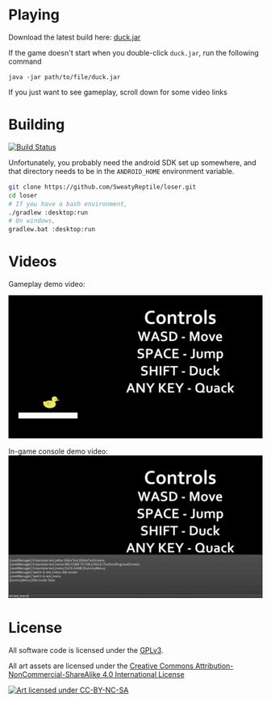 Playing
=======
Download the latest build here: [duck.jar](https://github.com/SweatyReptile/loser/releases)

If the game doesn't start when you double-click `duck.jar`, run the following command
```
java -jar path/to/file/duck.jar
```

If you just want to see gameplay, scroll down for some video links

Building
========
[![Build Status](https://travis-ci.org/SweatyReptile/loser.svg?branch=develop)](https://travis-ci.org/SweatyReptile/loser)

Unfortunately, you probably need the android SDK set up somewhere, and that directory needs to be in the `ANDROID_HOME` environment variable.

```bash
git clone https://github.com/SweatyReptile/loser.git
cd loser
# If you have a bash environment,
./gradlew :desktop:run
# On windows,
gradlew.bat :desktop:run
```

Videos
======
Gameplay demo video:

<a href="https://youtu.be/tGQSMRsMdI8" target="_blank">![Gameplay](assetsrc/images/screenshots/gameplay.png?raw=true)</a>

In-game console demo video:
<a href="https://youtu.be/7PblE93kbjA" target="_blank">![Console Demo](assetsrc/images/screenshots/console.png?raw=true)</a>

License
=======

All software code is licensed under the [GPLv3](https://www.gnu.org/licenses/gpl.html).

All art assets are licensed under the [Creative Commons Attribution-NonCommercial-ShareAlike 4.0 International License](http://creativecommons.org/licenses/by-nc-sa/4.0/)

[![Art licensed under CC-BY-NC-SA](http://i.creativecommons.org/l/by-nc-sa/4.0/88x31.png)](http://creativecommons.org/licenses/by-nc-sa/4.0/)

